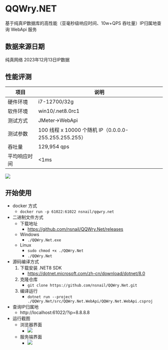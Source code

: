 # QQWry.NET

基于纯真IP数据库的高性能（亚毫秒级响应时间、10w+QPS 吞吐量）IP归属地查询 WebApi 服务

## 数据来源日期

纯真网络 2023年12月13日IP数据

## 性能评测

| 项目     | 说明                                             |
|--------|------------------------------------------------|
 硬件环境   | i7-12700/32g
 软件环境   | win10/.net8.0rc1
 测试方式   | JMeter->WebApi
 测试参数   | 100 线程 x 10000 个随机 IP（0.0.0.0-255.255.255.255）
 吞吐量    | 129,954 qps
 平均响应时间 | <1ms

![](./docs/jmeter.png)

## 开始使用

- docker 方式
    - ```docker run -p 61022:61022 nsnail/qqwry.net```
- 二进制文件方式
    - 下载地址
        - https://github.com/nsnail/QQWry.Net/releases
    - Windows
        - ```./QQWry.Net.exe```
    - Linux
        - ```sudo chmod +x ./QQWry.Net```
        - ```./QQWry.Net```
- 源码编译方式
    1. 下载安装 .NET8 SDK
        - https://dotnet.microsoft.com/zh-cn/download/dotnet/8.0
    2. 克隆仓库
        - ```git clone https://github.com/nsnail/QQWry.Net.git```
    3. 编译运行
        - ```dotnet run --project ./QQWry.Net/src/QQWry.Net.WebApi/QQWry.Net.WebApi.csproj```
- 查询IP归属地
    - http://localhost:61022/?ip=8.8.8.8
- 运行截图
    - 浏览器界面
        - ![](./docs/browser.png)
    - 服务端界面
        - ![](./docs/screenshot.png)